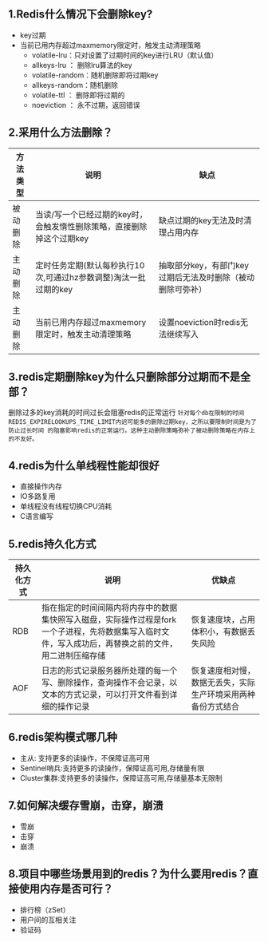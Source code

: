 ## 1.Redis什么情况下会删除key? 
-   key过期
-   当前已用内存超过maxmemory限定时，触发主动清理策略
    -   volatile-lru：只对设置了过期时间的key进行LRU（默认值）
    -   allkeys-lru ： 删除lru算法的key
    -   volatile-random：随机删除即将过期key
    -   allkeys-random：随机删除
    -   volatile-ttl ： 删除即将过期的
    -   noeviction ： 永不过期，返回错误 
    
## 2.采用什么方法删除？
| 方法类型  | 说明 | 缺点 |
|  ----   | ---- | ---- |
| 被动删除  | 当读/写一个已经过期的key时，会触发惰性删除策略，直接删除掉这个过期key | 缺点过期的key无法及时清理占用内存 |
| 主动删除  | 定时任务定期(默认每秒执行10次,可通过hz参数调整)淘汰一批过期的key    | 抽取部分key，有部门key过期后无法及时删除（被动删除可弥补）|
| 主动删除  | 当前已用内存超过maxmemory限定时，触发主动清理策略                | 设置noeviction时redis无法继续写入 |

## 3.redis定期删除key为什么只删除部分过期而不是全部？

删除过多的key消耗的时间过长会阻塞redis的正常运行
``
针对每个db在限制的时间REDIS_EXPIRELOOKUPS_TIME_LIMIT内迟可能多的删除过期key，之所以要限制时间是为了防止过长时间 的阻塞影响redis的正常运行。这种主动删除策略弥补了被动删除策略在内存上的不友好。
``

## 4.redis为什么单线程性能却很好
-   直接操作内存
-   IO多路复用
-   单线程没有线程切换CPU消耗
-   C语言编写

## 5.redis持久化方式
| 持久化方式 | 说明 | 优缺点 |
| ---- | ---- | ---- |
| RDB | 指在指定的时间间隔内将内存中的数据集快照写入磁盘，实际操作过程是fork一个子进程，先将数据集写入临时文件，写入成功后，再替换之前的文件，用二进制压缩存储| 恢复速度块，占用体积小，有数据丢失风险 |
| AOF |日志的形式记录服务器所处理的每一个写、删除操作，查询操作不会记录，以文本的方式记录，可以打开文件看到详细的操作记录 | 恢复速度相对慢，数据无丢失，实际生产环境采用两种备份方式结合 |

## 6.redis架构模式哪几种
-   主从: 支持更多的读操作，不保障证高可用
-   Sentinel哨兵:支持更多的读操作，保障证高可用,存储量有限
-   Cluster集群:支持更多的读操作，保障证高可用,存储量基本无限制

## 7.如何解决缓存雪崩，击穿，崩溃
-   雪崩
-   击穿
-   崩溃

## 8.项目中哪些场景用到的redis？为什么要用redis？直接使用内存是否可行？
-   排行榜（zSet）
-   用户间的互相关注
-   验证码

  